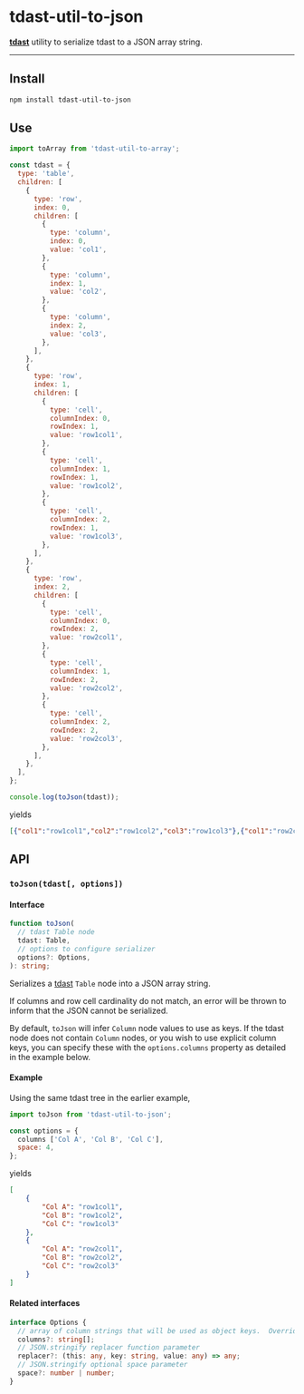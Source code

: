 # tdast-util-to-json

[**tdast**][tdast] utility to serialize tdast to a JSON array string.

---

## Install

```sh
npm install tdast-util-to-json
```

## Use

```js
import toArray from 'tdast-util-to-array';

const tdast = {
  type: 'table',
  children: [
    {
      type: 'row',
      index: 0,
      children: [
        {
          type: 'column',
          index: 0,
          value: 'col1',
        },
        {
          type: 'column',
          index: 1,
          value: 'col2',
        },
        {
          type: 'column',
          index: 2,
          value: 'col3',
        },
      ],
    },
    {
      type: 'row',
      index: 1,
      children: [
        {
          type: 'cell',
          columnIndex: 0,
          rowIndex: 1,
          value: 'row1col1',
        },
        {
          type: 'cell',
          columnIndex: 1,
          rowIndex: 1,
          value: 'row1col2',
        },
        {
          type: 'cell',
          columnIndex: 2,
          rowIndex: 1,
          value: 'row1col3',
        },
      ],
    },
    {
      type: 'row',
      index: 2,
      children: [
        {
          type: 'cell',
          columnIndex: 0,
          rowIndex: 2,
          value: 'row2col1',
        },
        {
          type: 'cell',
          columnIndex: 1,
          rowIndex: 2,
          value: 'row2col2',
        },
        {
          type: 'cell',
          columnIndex: 2,
          rowIndex: 2,
          value: 'row2col3',
        },
      ],
    },
  ],
};

console.log(toJson(tdast));
```

yields

```json
[{"col1":"row1col1","col2":"row1col2","col3":"row1col3"},{"col1":"row2col1","col2":"row2col2","col3":"row2col3"}]
```

## API

### `toJson(tdast[, options])`

#### Interface
```ts
function toJson(
  // tdast Table node
  tdast: Table,
  // options to configure serializer
  options?: Options,
): string;
```

Serializes a [tdast][] `Table` node into a JSON array string.

If columns and row cell cardinality do not match, an error will be thrown to inform that the JSON cannot be serialized.

By default, `toJson` will infer `Column` node values to use as keys.  If the tdast node does not contain `Column` nodes, or you wish to use explicit column keys, you can specify these with the `options.columns` property as detailed in the example below.

#### Example
Using the same tdast tree in the earlier example,

```js
import toJson from 'tdast-util-to-json';

const options = {
  columns ['Col A', 'Col B', 'Col C'],
  space: 4,
};
```

yields

```json
[
    {
        "Col A": "row1col1",
        "Col B": "row1col2",
        "Col C": "row1col3"
    },
    {
        "Col A": "row2col1",
        "Col B": "row2col2",
        "Col C": "row2col3"
    }
]
```

#### Related interfaces
```ts
interface Options {
  // array of column strings that will be used as object keys.  Overrides the column values detected in the tdast tree.
  columns?: string[];
  // JSON.stringify replacer function parameter
  replacer?: (this: any, key: string, value: any) => any;
  // JSON.stringify optional space parameter
  space?: number | number;
}
```

<!-- Definitions -->
[tdast]: https://github.com/tdast/tdast
